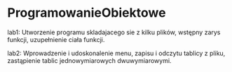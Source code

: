 # ProgramowanieObiektowe
lab1:
Utworzenie programu skladajacego sie z kilku plików, wstępny zarys funkcji, uzupełnienie ciała funkcji.

lab2:
Wprowadzenie i udoskonalenie menu, zapisu i odczytu tablicy z pliku, zastąpienie tablic jednowymiarowych dwuwymiarowymi.

